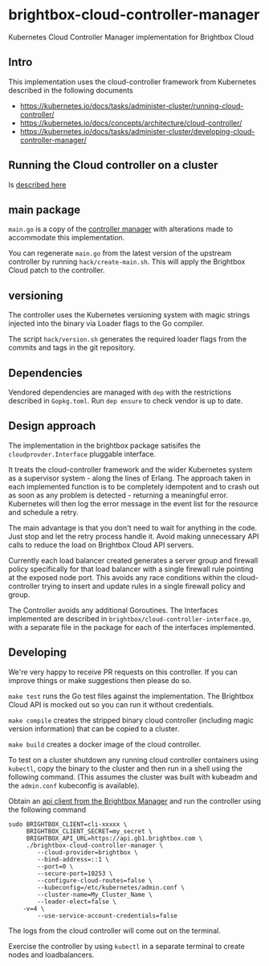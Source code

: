 # brightbox-cloud-controller-manager
Kubernetes Cloud Controller Manager implementation for Brightbox Cloud

## Intro
This implementation uses the cloud-controller framework from Kubernetes described in the following documents

- https://kubernetes.io/docs/tasks/administer-cluster/running-cloud-controller/
- https://kubernetes.io/docs/concepts/architecture/cloud-controller/
- https://kubernetes.io/docs/tasks/administer-cluster/developing-cloud-controller-manager/

## Running the Cloud controller on a cluster

Is [described here](config/README.md)

## main package
`main.go` is a copy of the [controller manager](https://github.com/kubernetes/kubernetes/blob/master/cmd/cloud-controller-manager/controller-manager.go)
with alterations made to accommodate this implementation.

You can regenerate `main.go` from the latest version of the upstream
controller by running `hack/create-main.sh`. This will apply the Brightbox
Cloud patch to the controller.

## versioning
The controller uses the Kubernetes versioning system with magic strings
injected into the binary via Loader flags to the Go compiler.

The script `hack/version.sh` generates the required loader flags from
the commits and tags in the git repository.

## Dependencies
Vendored dependencies are managed with `dep` with the restrictions
described in `Gopkg.toml`. Run `dep ensure` to check vendor is up to date.

## Design approach
The implementation in the brightbox package satisifes the `cloudprovder.Interface` pluggable interface.

It treats the cloud-controller framework and the wider Kubernetes system
as a supervisor system - along the lines of Erlang. The approach taken
in each implemented function is to be completely idempotent and to
crash out as soon as any problem is detected - returning a meaningful
error. Kubernetes will then log the error message in the event list for
the resource and schedule a retry.

The main advantage is that you don't need to wait for anything in
the code. Just stop and let the retry process handle it. Avoid making
unnecessary API calls to reduce the load on Brightbox Cloud API servers.

Currently each load balancer created generates a server group and
firewall policy specifically for that load balancer with a single firewall
rule pointing at the exposed node port. This avoids any race conditions
within the cloud-controller trying to insert and update rules in a single
firewall policy and group.

The Controller avoids any additional Goroutines. The Interfaces
implemented are described in `brightbox/cloud-controller-interface.go`,
with a separate file in the package for each of the interfaces
implemented.

## Developing

We're very happy to receive PR requests on this controller. If you can
improve things or make suggestions then please do so.

`make test` runs the Go test files against the implementation. The
Brightbox Cloud API is mocked out so you can run it without credentials.

`make compile` creates the stripped binary cloud controller (including
magic version information) that can be copied to a cluster.

`make build` creates a docker image of the cloud controller.

To test on a cluster shutdown any running cloud controller containers
using `kubectl`, copy the binary to the cluster and then run in a shell
using the following command. (This assumes the cluster was built with
kubeadm and the `admin.conf` kubeconfig is available).

Obtain an [api client from the Brightbox Manager](https://www.brightbox.com/docs/guides/manager/api-clients/) and run the controller using the following command

```
sudo BRIGHTBOX_CLIENT=cli-xxxxx \
     BRIGHTBOX_CLIENT_SECRET=my_secret \
     BRIGHTBOX_API_URL=https://api.gb1.brightbox.com \
     ./brightbox-cloud-controller-manager \
        --cloud-provider=brightbox \
        --bind-address=::1 \
        --port=0 \
        --secure-port=10253 \
        --configure-cloud-routes=false \
        --kubeconfig=/etc/kubernetes/admin.conf \
        --cluster-name=My_Cluster_Name \
        --leader-elect=false \
	-v=4 \
        --use-service-account-credentials=false 
```

The logs from the cloud controller will come out on the terminal.

Exercise the controller by using `kubectl` in a separate terminal to
create nodes and loadbalancers.
